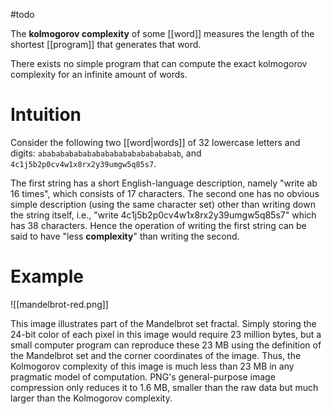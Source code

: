 #todo 

The **kolmogorov complexity** of some [[word]] measures the length of the shortest [[program]] that generates that word.

There exists no simple program that can compute the exact kolmogorov complexity for an infinite amount of words.

# Intuition

Consider the following two [[word|words]] of 32 lowercase letters and digits:
`abababababababababababababababab`, and `4c1j5b2p0cv4w1x8rx2y39umgw5q85s7`.

The first string has a short English-language description, namely "write ab 16 times", which consists of 17 characters. The second one has no obvious simple description (using the same character set) other than writing down the string itself, i.e., "write 4c1j5b2p0cv4w1x8rx2y39umgw5q85s7" which has 38 characters. Hence the operation of writing the first string can be said to have "less **complexity**" than writing the second.

# Example

![[mandelbrot-red.png]]

This image illustrates part of the Mandelbrot set fractal. Simply storing the 24-bit color of each pixel in this image would require 23 million bytes, but a small computer program can reproduce these 23 MB using the definition of the Mandelbrot set and the corner coordinates of the image. Thus, the Kolmogorov complexity of this image is much less than 23 MB in any pragmatic model of computation. PNG's general-purpose image compression only reduces it to 1.6 MB, smaller than the raw data but much larger than the Kolmogorov complexity.

